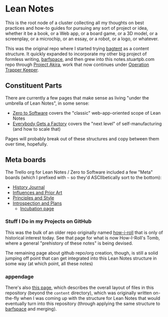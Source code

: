 # Lean Notes

This is the root node of a cluster collecting all my thoughts on best practices and how-to guides for pursuing any sort of project or idea, whether it be a book, or a Web app, or a board game, or a 3D model, or a screenplay, or a microchip, or an essay, or a robot, or a logo, or whatever.

This was the original repo where I started trying [bagtent][] as a content structure. It quickly expanded to incorporate my other big project of formless writing, [barfspace][], and then grew into this notes.stuartpb.com repo through [Project Akira][], work that now continues under [Operation Trapper Keeper][].

[bagtent]: ba00b8cb-9d05-4aef-bd50-0990f82dd723.md
[barfspace]: 7f9a66a0-38fc-49e0-8489-270cdd3036ee.md
[Project Akira]: dadfc5e5-cfb6-4f7d-88c0-bcd64b91feac.md
[Operation Trapper Keeper]: 1da0f61f-c2bb-4b9d-99da-e3f07e18556a.md

## Constituent Parts

There are currently a few pages that make sense as living "under the umbrella of Lean Notes", in some sense:

- [Zero to Software](852d9a19-6801-4236-8cfa-3eab81aeec3c.md) covers the "classic" web-app-oriented scope of Lean Notes
- [Everybody Gets a Factory](8cbd867d-1a63-4d1f-9c83-cab019fe87bd.md) covers the "next level" of self-manufacturing (and how to scale that)

Pages will probably break out of these structures and copy between them over time, hopefully.

## Meta boards

The Trello org for Lean Notes / Zero to Software included a few "Meta" boards (which I prefixed with `~` so they'd ASCIIbetically sort to the bottom):

- [History Journal](17caa86b-1705-46d8-a26c-2e64dd27ecce.md)
- [Influences and Prior Art](0531e839-6c69-495c-98bc-f4bda7f36bc1.md)
- [Principles and Style](936d961d-2b0c-468d-879f-cfcb8ac33fd2.md)
- [Introspection and Plans](296d1028-3a37-407c-a28b-a36f197696d8.md)
  - [Incubation page](c7f64330-dc66-45c4-ac6c-ca93ea8fdc63.md)

### Stuff I Do in my Projects on GitHub

This was the bulk of an older repo originally named [how-i-roll][] that is only of historical interest today. See that page for what is now How-I-Roll's Tomb, where a general "prehistory of these notes" is being devised.

[how-i-roll]: bbeba5e6-b56a-4a1d-9547-8241311e7cf2.md

The remaining page about github repo/org creation, though, is still a solid jumping off point that can get integrated into this Lean Notes structure in some way (at which point, all these notes)

### appendage

There's also [this page][layout], which describes the overall layout of files in this repository (beyond the `content` directory), which was originally written on-the-fly when I was coming up with the structure for Lean Notes that would eventually turn into this repository (through applying the same structure to [barfspace][] and merging).

[layout]: b651b62a-9906-4a3d-943b-93d19e4153d7.md
